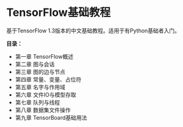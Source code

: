 # TensorFlow基础教程

基于TensorFlow 1.3版本的中文基础教程。适用于有Python基础者入门。

**目录：**

* 第一章 TensorFlow概述
* 第二章 图与会话
* 第三章 图的边与节点
* 第四章 常量、变量、占位符
* 第五章 名字与作用域
* 第六章 文件IO与模型存取
* 第七章 队列与线程
* 第八章 数据集文件操作
* 第九章 TensorBoard基础用法


